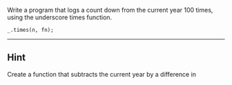 Write a program that logs a count down from the current year 100 times, using the underscore times function.

```
_.times(n, fn);
```

---

## Hint

Create a function that subtracts the current year by a difference in 